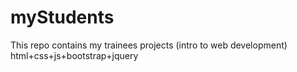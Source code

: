 # myStudents
This repo contains my trainees projects (intro to web development) html+css+js+bootstrap+jquery
